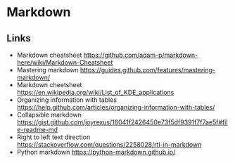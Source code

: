 
# Markdown

## Links
* Markdown cheatsheet				https://github.com/adam-p/markdown-here/wiki/Markdown-Cheatsheet
* Mastering markdown				https://guides.github.com/features/mastering-markdown/
* Markdown cheetsheet                 https://en.wikipedia.org/wiki/List_of_KDE_applications
* Organizing information with tables  https://help.github.com/articles/organizing-information-with-tables/
* Collapsible markdown                https://gist.github.com/joyrexus/16041f2426450e73f5df9391f7f7ae5f#file-readme-md
* Right to left text direction <https://stackoverflow.com/questions/2258028/rtl-in-markdown>
* Python markdown <https://python-markdown.github.io/>
